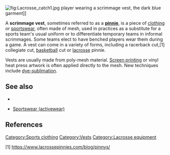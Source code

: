 ![](Lacrosse_catch1.jpg "fig:Lacrosse_catch1.jpg") player wearing a
scrimmage vest, the dark blue garment\]\]

A **scrimmage vest**, sometimes referred to as a
**[pinnie](Pinafore "wikilink")**, is a piece of
[clothing](clothing "wikilink") or [sportswear](clothing "wikilink"),
often made of mesh, used in practices as a substitute for a sports
team's usual uniform or to differentiate temporary teams in informal
scrimmages. Some teams elect to have benched players wear them during a
game. A vest can come in a variety of forms, including a racerback
cut,[1] collegiate cut, [basketball](basketball "wikilink") cut or
[lacrosse](lacrosse "wikilink") pinnie.

Vests are usually made from poly-mesh material. [Screen
printing](Screen_printing "wikilink") or vinyl heat press artwork is
often applied directly to the mesh. New techniques include
[dye-sublimation](Dye-sublimation_printer "wikilink").

## See also

-

-   [Sportswear (activewear)](Sportswear_(activewear) "wikilink")

## References

[Category:Sports clothing](Category:Sports_clothing "wikilink")
[Category:Vests](Category:Vests "wikilink") [Category:Lacrosse
equipment](Category:Lacrosse_equipment "wikilink")

[1] <https://www.lacrossepinnies.com/blog/pinnys/>